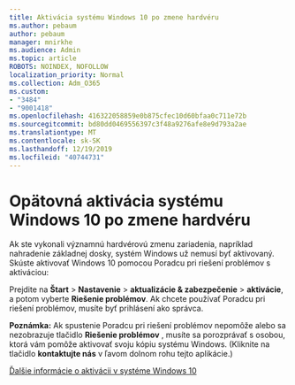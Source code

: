 ```yaml
---
title: Aktivácia systému Windows 10 po zmene hardvéru
ms.author: pebaum
author: pebaum
manager: mnirkhe
ms.audience: Admin
ms.topic: article
ROBOTS: NOINDEX, NOFOLLOW
localization_priority: Normal
ms.collection: Adm_O365
ms.custom:
- "3484"
- "9001418"
ms.openlocfilehash: 416322058859e0b875cfec10d60bfaa0c711e72b
ms.sourcegitcommit: bd80dd0469556397c3f48a9276afe8e9d793a2ae
ms.translationtype: MT
ms.contentlocale: sk-SK
ms.lasthandoff: 12/19/2019
ms.locfileid: "40744731"
---
```

# <a name="reactivating-windows-10-after-a-hardware-change"></a>Opätovná aktivácia systému Windows 10 po zmene hardvéru

Ak ste vykonali významnú hardvérovú zmenu zariadenia, napríklad nahradenie základnej dosky, systém Windows už nemusí byť aktivovaný. Skúste aktivovať Windows 10 pomocou Poradcu pri riešení problémov s aktiváciou:

Prejdite na **Štart** > **Nastavenie** > **aktualizácie & zabezpečenie** > **aktivácie**, a potom vyberte **Riešenie problémov**. Ak chcete používať Poradcu pri riešení problémov, musíte byť prihlásení ako správca.

**Poznámka:** Ak spustenie Poradcu pri riešení problémov nepomôže alebo sa nezobrazuje tlačidlo **Riešenie problémov** , musíte sa porozprávať s osobou, ktorá vám pomôže aktivovať svoju kópiu systému Windows. (Kliknite na tlačidlo **kontaktujte nás** v ľavom dolnom rohu tejto aplikácie.)

[Ďalšie informácie o aktivácii v systéme Windows 10](https://support.microsoft.com/help/12440/windows-10-activate)
